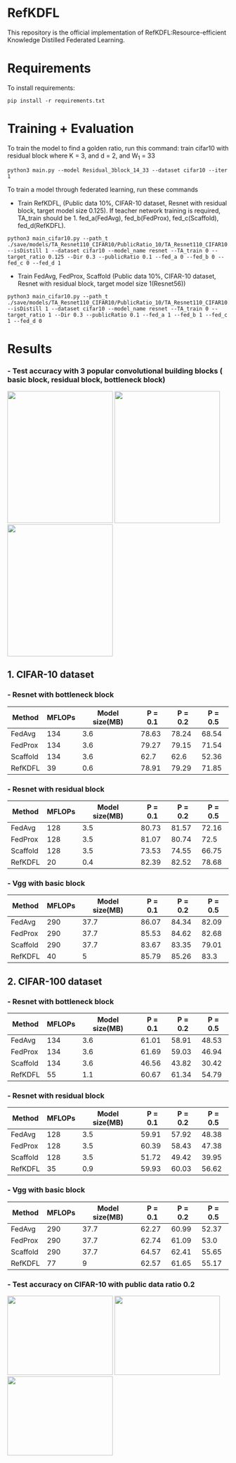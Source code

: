 # RefKDFL
This repository is the official implementation of RefKDFL:Resource-efficient Knowledge Distilled Federated Learning.

# Requirements
To install requirements:

```setup
pip install -r requirements.txt
```

# Training + Evaluation

To train the model to find a golden ratio, run this command: train cifar10 with residual block where K = 3, and d = 2, and W<sub>1</sub> = 33
```train model
python3 main.py --model Residual_3block_14_33 --dataset cifar10 --iter 1
```

To train a model through federated learning, run these commands
- Train RefKDFL, (Public data 10%, CIFAR-10 dataset, Resnet with residual block, target model size 0.125). If teacher network training is required, TA_train should be 1. fed_a(FedAvg), fed_b(FedProx), fed_c(Scaffold), fed_d(RefKDFL).
```train FL
python3 main_cifar10.py --path_t ./save/models/TA_Resnet110_CIFAR10/PublicRatio_10/TA_Resnet110_CIFAR10.pth --isDistill 1 --dataset cifar10 --model_name resnet --TA_train 0 --target_ratio 0.125 --Dir 0.3 --publicRatio 0.1 --fed_a 0 --fed_b 0 --fed_c 0 --fed_d 1
```

- Train FedAvg, FedProx, Scaffold (Public data 10%, CIFAR-10 dataset, Resnet with residual block, target model size 1(Resnet56))
```train FL
python3 main_cifar10.py --path_t ./save/models/TA_Resnet110_CIFAR10/PublicRatio_10/TA_Resnet110_CIFAR10.pth --isDistill 1 --dataset cifar10 --model_name resnet --TA_train 0 --target_ratio 1 --Dir 0.3 --publicRatio 0.1 --fed_a 1 --fed_b 1 --fed_c 1 --fed_d 0
```


# Results
### - Test accuracy with 3 popular convolutional building blocks ( basic block, residual block, bottleneck block)
<p float="left">
<img src="https://user-images.githubusercontent.com/91996704/236240591-65b5f062-796b-4261-878a-0e28ff89d714.PNG" width="240" height="300">
<img src="https://user-images.githubusercontent.com/91996704/236240614-d84af1d3-931f-4d9b-99fe-5219be0e4655.PNG" width="240" height="300">
<img src="https://user-images.githubusercontent.com/91996704/236240486-75d63bc3-941c-495a-b5c5-bbb7fa4e4941.PNG" width="240" height="300">
</p>


## 1. CIFAR-10 dataset
### - Resnet with bottleneck block
| Method   | MFLOPs  | Model size(MB) |P = 0.1 |P = 0.2 | P = 0.5| 
| ---------|-------- | -------------- |------- |------- |------- |
| FedAvg   |  134    |      3.6       |  78.63 |  78.24 |  68.54 |
| FedProx  |  134    |      3.6       |  79.27 |  79.15 |  71.54 |
| Scaffold |  134    |      3.6       |  62.7  |  62.6  |  52.36 |
| RefKDFL  |   39    |      0.6       |  78.91 |  79.29 |  71.85 |

### - Resnet with residual block
| Method   | MFLOPs  | Model size(MB) |P = 0.1 |P = 0.2 | P = 0.5| 
| ---------|-------- | -------------- |------- |------- |------- |
| FedAvg   |  128    |      3.5       |  80.73 |  81.57 |  72.16 |
| FedProx  |  128    |      3.5       |  81.07 |  80.74 |  72.5  |
| Scaffold |  128    |      3.5       |  73.53 |  74.55 |  66.75 |
| RefKDFL  |   20    |      0.4       |  82.39 |  82.52 |  78.68 |

### - Vgg with basic block
| Method   | MFLOPs  | Model size(MB) |P = 0.1 |P = 0.2 | P = 0.5| 
| ---------|-------- | -------------- |------- |------- |------- |
| FedAvg   |  290    |      37.7      |  86.07 |  84.34 |  82.09 |
| FedProx  |  290    |      37.7      |  85.53 |  84.62 |  82.68 |
| Scaffold |  290    |      37.7      |  83.67 |  83.35 |  79.01 |
| RefKDFL  |   40    |      5         |  85.79 |  85.26 |  83.3  |


## 2. CIFAR-100 dataset
### - Resnet with bottleneck block
| Method   | MFLOPs  | Model size(MB) |P = 0.1 |P = 0.2 | P = 0.5| 
| ---------|-------- | -------------- |------- |------- |------- |
| FedAvg   |  134    |      3.6       |  61.01 |  58.91 |  48.53 |
| FedProx  |  134    |      3.6       |  61.69 |  59.03 |  46.94 |
| Scaffold |  134    |      3.6       |  46.56 |  43.82 |  30.42 |
| RefKDFL  |   55    |      1.1       |  60.67 |  61.34 |  54.79 |

### - Resnet with residual block
| Method   | MFLOPs  | Model size(MB) |P = 0.1 |P = 0.2 | P = 0.5| 
| ---------|-------- | -------------- |------- |------- |------- |
| FedAvg   |  128    |      3.5       |  59.91 |  57.92 |  48.38 |
| FedProx  |  128    |      3.5       |  60.39 |  58.43 |  47.38 |
| Scaffold |  128    |      3.5       |  51.72 |  49.42 |  39.95 |
| RefKDFL  |   35    |      0.9       |  59.93 |  60.03 |  56.62 |

### - Vgg with basic block
| Method   | MFLOPs  | Model size(MB) |P = 0.1 |P = 0.2 | P = 0.5| 
| ---------|-------- | -------------- |------- |------- |------- |
| FedAvg   |  290    |      37.7      |  62.27 |  60.99 |  52.37 |
| FedProx  |  290    |      37.7      |  62.74 |  61.09 |  53.0  |
| Scaffold |  290    |      37.7      |  64.57 |  62.41 |  55.65 |
| RefKDFL  |   77    |      9         |  62.57 |  61.65 |  55.17 |

### - Test accuracy on CIFAR-10 with public data ratio 0.2
<p float="left">
<img src="https://user-images.githubusercontent.com/91996704/236241012-ff19a62b-44dd-4220-951c-2a489c22c3d8.PNG" width="240" height="180">
<img src="https://user-images.githubusercontent.com/91996704/236241056-e0cd8a20-0bfd-43b4-b3b0-8e6620cca393.PNG" width="240" height="180">
<img src="https://user-images.githubusercontent.com/91996704/236241092-d887c037-946f-4240-954b-282acf83241b.PNG" width="240" height="180">
</p>
